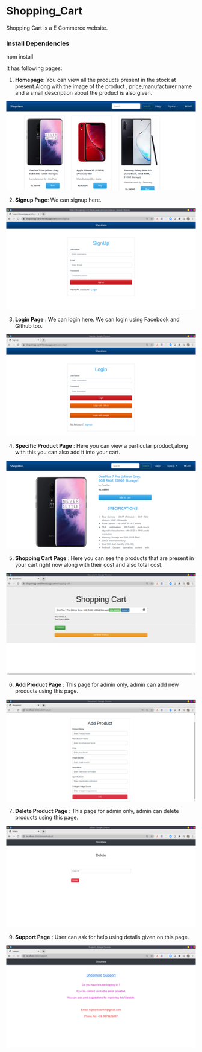 # Shopping_Cart
Shopping Cart is a E Commerce website. 

### Install Dependencies
npm install

It has following pages:
1. **Homepage**: You can view all the products present in the stock at present.Along with the image of the product , price,manufacturer name and a small description about the product is also given.

![Homepage](https://github.com/rajnish1999/Shopping_Cart/blob/master/public/images/website_pictures/landingPage.png)

2. **Signup Page**: We can signup here.

![signUp](https://github.com/rajnish1999/Shopping_Cart/blob/master/public/images/website_pictures/signUp.png)

3. **Login Page** : We can login here. We can login using Facebook and Github too.

![login](https://github.com/rajnish1999/Shopping_Cart/blob/master/public/images/website_pictures/login.png)

4. **Specific Product Page** : Here you can view a particular product,along with this you can also add it into your cart.

![specific_product_page](https://github.com/rajnish1999/Shopping_Cart/blob/master/public/images/website_pictures/specificProduct.png)

5. **Shopping Cart Page** : Here you can see the products that are present in your cart right now along with their cost and also total cost.

![cart](https://github.com/rajnish1999/Shopping_Cart/blob/master/public/images/website_pictures/cart.png)

6. **Add Product Page** : This page for admin only, admin can add new products using this page.

![add](https://github.com/rajnish1999/Shopping_Cart/blob/master/public/images/website_pictures/addProduct.png)


7. **Delete Product Page** : This page for admin only, admin can delete products using this page.

![delete](https://github.com/rajnish1999/Shopping_Cart/blob/master/public/images/website_pictures/deleteProduct.png)

9. **Support Page** : User can ask for help using details given on this page.

![support](https://github.com/rajnish1999/Shopping_Cart/blob/master/public/images/website_pictures/support.png)

